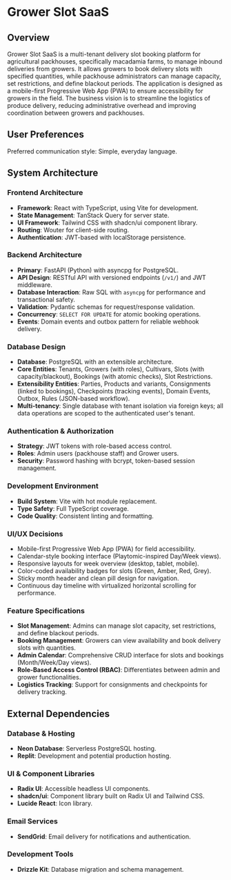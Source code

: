 # Grower Slot SaaS

## Overview
Grower Slot SaaS is a multi-tenant delivery slot booking platform for agricultural packhouses, specifically macadamia farms, to manage inbound deliveries from growers. It allows growers to book delivery slots with specified quantities, while packhouse administrators can manage capacity, set restrictions, and define blackout periods. The application is designed as a mobile-first Progressive Web App (PWA) to ensure accessibility for growers in the field. The business vision is to streamline the logistics of produce delivery, reducing administrative overhead and improving coordination between growers and packhouses.

## User Preferences
Preferred communication style: Simple, everyday language.

## System Architecture

### Frontend Architecture
- **Framework**: React with TypeScript, using Vite for development.
- **State Management**: TanStack Query for server state.
- **UI Framework**: Tailwind CSS with shadcn/ui component library.
- **Routing**: Wouter for client-side routing.
- **Authentication**: JWT-based with localStorage persistence.

### Backend Architecture
- **Primary**: FastAPI (Python) with asyncpg for PostgreSQL.
- **API Design**: RESTful API with versioned endpoints (`/v1/`) and JWT middleware.
- **Database Interaction**: Raw SQL with `asyncpg` for performance and transactional safety.
- **Validation**: Pydantic schemas for request/response validation.
- **Concurrency**: `SELECT FOR UPDATE` for atomic booking operations.
- **Events**: Domain events and outbox pattern for reliable webhook delivery.

### Database Design
- **Database**: PostgreSQL with an extensible architecture.
- **Core Entities**: Tenants, Growers (with roles), Cultivars, Slots (with capacity/blackout), Bookings (with atomic checks), Slot Restrictions.
- **Extensibility Entities**: Parties, Products and variants, Consignments (linked to bookings), Checkpoints (tracking events), Domain Events, Outbox, Rules (JSON-based workflow).
- **Multi-tenancy**: Single database with tenant isolation via foreign keys; all data operations are scoped to the authenticated user's tenant.

### Authentication & Authorization
- **Strategy**: JWT tokens with role-based access control.
- **Roles**: Admin users (packhouse staff) and Grower users.
- **Security**: Password hashing with bcrypt, token-based session management.

### Development Environment
- **Build System**: Vite with hot module replacement.
- **Type Safety**: Full TypeScript coverage.
- **Code Quality**: Consistent linting and formatting.

### UI/UX Decisions
- Mobile-first Progressive Web App (PWA) for field accessibility.
- Calendar-style booking interface (Playtomic-inspired Day/Week views).
- Responsive layouts for week overview (desktop, tablet, mobile).
- Color-coded availability badges for slots (Green, Amber, Red, Grey).
- Sticky month header and clean pill design for navigation.
- Continuous day timeline with virtualized horizontal scrolling for performance.

### Feature Specifications
- **Slot Management**: Admins can manage slot capacity, set restrictions, and define blackout periods.
- **Booking Management**: Growers can view availability and book delivery slots with quantities.
- **Admin Calendar**: Comprehensive CRUD interface for slots and bookings (Month/Week/Day views).
- **Role-Based Access Control (RBAC)**: Differentiates between admin and grower functionalities.
- **Logistics Tracking**: Support for consignments and checkpoints for delivery tracking.

## External Dependencies

### Database & Hosting
- **Neon Database**: Serverless PostgreSQL hosting.
- **Replit**: Development and potential production hosting.

### UI & Component Libraries
- **Radix UI**: Accessible headless UI components.
- **shadcn/ui**: Component library built on Radix UI and Tailwind CSS.
- **Lucide React**: Icon library.

### Email Services
- **SendGrid**: Email delivery for notifications and authentication.

### Development Tools
- **Drizzle Kit**: Database migration and schema management.